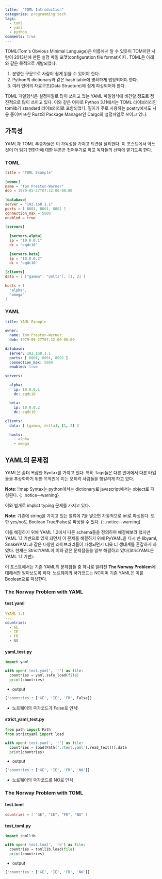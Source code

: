 ```yaml
---
title:  "TOML Introduction"
categories: programming tech
tags:
  - toml
  - yaml
  - python
comments: true
---
```


TOML(Tom's Obvious Minimal Language)은 이름에서 알 수 있듯이 TOM이란 사람이
2013년에 만든 설정 파일 포맷(configuration file format)이다. TOML은
아래와 같은 목적으로 개발되었다.

1. 분명한 구문으로 사람이 쉽게 읽을 수 있어야 한다.
2. Python의 dictionary와 같은 hash table에 명확하게 맵핑되어야 한다.
3. 여러 언어의 자료구조(Data Structure)에 쉽게 파싱되어야 한다.

TOML 파일형식은 설정파일로 많이 쓰이고 있는 YAML 파일형식에 비견할 정도로 점진적으로
많이 쓰이고 있다. 이와 같은 여파로 Python 3.11에서는 TOML 라이브러리인 tomlib가
standard 라이브러리로 포함되었다. 필자가 주로 사용하는 poetry에서도 사용 중이며 또한
Rust의 Package Manager인 Cargo의 설정파일로 쓰이고 있다.

## 가독성

YAML과 TOML 추종자들은 이 가독성을 가지고 의견을 달리한다. 이 포스트에서 어느 것이 더
읽기 편한가에 대한 부분은 접어두기로 하고 독자들의 선택에 맡기도록 한다.

### TOML

```toml
title = "TOML Example"
 
[owner]
name = "Tom Preston-Werner"
dob = 1979-05-27T07:32:00-08:00
 
[database]
server = "192.168.1.1"
ports = [ 8001, 8001, 8002 ]
connection_max = 5000
enabled = true
 
[servers]
 
  [servers.alpha]
  ip = "10.0.0.1"
  dc = "eqdc10"
   
  [servers.beta]
  ip = "10.0.0.2"
  dc = "eqdc10"
   
[clients]
data = [ ["gamma", "delta"], [1, 2] ]
 
hosts = [
  "alpha",
  "omega"
]
```

### YAML

```yaml
title: YAML Example
 
owner:
  name: Tom Preston-Werner
  dob: 1979-05-27T07:32:00-08:00
 
database:
  server: 192.168.1.1
  ports: [ 8001, 8001, 8002 ]
  connection_max: 5000
  enabled: true
 
servers:
 
  alpha:
    ip: 10.0.0.1
    dc: eqdc10
   
  beta:
    ip: 10.0.0.2
    dc: eqdc10
 
clients:
  data: [ [gamma, delta], [1, 2] ]
   
  hosts:
    - alpha
    - omega
```

## YAML의 문제점

YAML은 좀더 복잡한 Syntax를 가지고 있다. 특히 Tags들은 다른 언어에서 다른 타입들을
추상화하기 위한 목적인데 이는 오히려 사람들을 헷갈리게 하고 있다.

**Note**: !!map Syntax는 python에서는 dictionary로 javascript에서는 object로 파싱된다.
{: .notice--warning}

이와 별개로 implict typing 문제를 가지고 있다.

**Note**: 기존에 string을 가지고 있는 밸류에 7을 넣으면 자동적으로 int로 파싱된다.
또한 yes/no도 Boolean True/False로 파싱될 수 있다.
{: .notice--warning}

이를 해결하기 위해  YAML 1.2에서 다른 schema들을 정의하여 해결해보려 했지만
YAML 1.1 기반으로 있게 되면서 이 문제를 해결하기 위해 PyYAML을 다시 쓴
libyaml, SnakeYAML과 같은 다양한 라이브러리들이 파생되면서 더욱 더 생태계를
혼잡하게 하였다. 현재는 StrictYAML이 이와 같은 문제점들을
일부 해결하고 있다(StricYAML은 YAML 1.1 기반).  
  
이 포스트에서는 기존 YAML의 문제점들 중 하나로 알려진 **The Norway Problem**에
대해서만 알아보도록 하자. 노르웨이의 국가코드는 NO이며 기존 YAML은 이를
Boolean으로 파싱한다.

### The Norway Problem with YAML

#### test.yaml

```yaml
%YAML 1.1
---
countries:
  - GE
  - IE
  - FR
  - NO
```

#### yaml_test.py

```python
import yaml

with open('test.yaml', 'r') as file:
  countries = yaml.safe_load(file)
  print(countries)
```

- output

```sh
{'countries': ['GE', 'IE', 'FR', False]}
```

- 노르웨이의 국가코드가 False로 인식!

#### strict_yaml_test.py

```python
from path import Path
from strictyaml import load

with open('test.yaml', 'r') as file:
  countries = load(Path('./test.yaml').read_text()).data
  print(countries)
```

- output

```sh
{'countries': ['GE', 'IE', 'FR', 'NO']}
```

- 노르웨이의 국가코드를 NO로 인식

### The Norway Problem with TOML

#### test.toml

```toml
countries = [ "GE", "IE", "FR", "NO" ]
```

#### test_toml.py

```python
import tomllib

with open('test.toml', 'rb') as file:
  countries = tomllib.load(file)
  print(countries)
```

- output

```sh
{'countries': ['GE', 'IE', 'FR', 'NO']}
```
